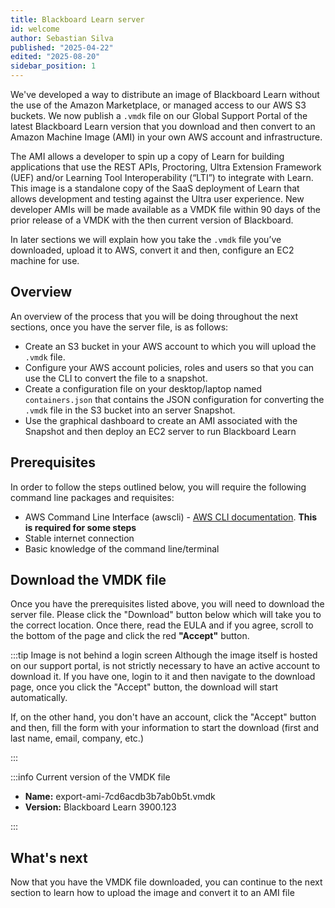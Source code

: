 ```yaml
---
title: Blackboard Learn server
id: welcome
author: Sebastian Silva
published: "2025-04-22"
edited: "2025-08-20"
sidebar_position: 1
---
```


We've developed a way to distribute an image of Blackboard Learn without the use of the Amazon Marketplace, or managed access to our AWS S3 buckets. We now publish a `.vmdk` file on our Global Support Portal of the latest Blackboard Learn version that you download and then convert to an Amazon Machine Image (AMI) in your own AWS account and infrastructure.

The AMI allows a developer to spin up a copy of Learn for building applications that use the REST APIs, Proctoring, Ultra Extension Framework (UEF) and/or Learning Tool Interoperability (“LTI”) to integrate with Learn. This image is a standalone copy of the SaaS deployment of Learn that allows development and testing against the Ultra user experience. New developer AMIs will be made available as a VMDK file within 90 days of the prior release of a VMDK with the then current version of Blackboard.

In later sections we will explain how you take the `.vmdk` file you’ve downloaded, upload it to AWS, convert it and then, configure an EC2 machine for use.

## Overview

An overview of the process that you will be doing throughout the next sections, once you have the server file, is as follows:

- Create an S3 bucket in your AWS account to which you will upload the `.vmdk` file.
- Configure your AWS account policies, roles and users so that you can use the CLI to convert the file to a snapshot.
- Create a configuration file on your desktop/laptop named `containers.json` that contains the JSON configuration for converting the `.vmdk` file in the S3 bucket into an server Snapshot.
- Use the graphical dashboard to create an AMI associated with the Snapshot and then deploy an EC2 server to run Blackboard Learn

## Prerequisites

In order to follow the steps outlined below, you will require the following command line packages and requisites:

- AWS Command Line Interface (awscli) - [AWS CLI documentation](https://aws.amazon.com/cli/). **This is required for some steps**
- Stable internet connection
- Basic knowledge of the command line/terminal

## Download the VMDK file

Once you have the prerequisites listed above, you will need to download the server file. Please click the "Download" button below which will take you to the correct location. Once there, read the EULA and if you agree, scroll to the bottom of the page and click the red **"Accept"** button.

:::tip Image is not behind a login screen
Although the image itself is hosted on our support portal, is not strictly necessary to have an active account to download it. If you have one, login to it and then navigate to the download page, once you click the "Accept" button, the download will start automatically.

If, on the other hand, you don't have an account, click the "Accept" button and then, fill the form with your information to start the download (first and last name, email, company, etc.)

:::

:::info Current version of the VMDK file

- **Name:** export-ami-7cd6acdb3b7ab0b5t.vmdk
- **Version:** Blackboard Learn 3900.123

<BBButton downloadUrl="https://support.anthology.com/s/blackboard-integration-ami"/>

:::

## What's next

Now that you have the VMDK file downloaded, you can continue to the next section to learn how to upload the image and convert it to an AMI file
